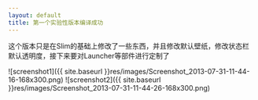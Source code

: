 ```yaml
---
layout: default
title: 第一个实验性版本编译成功
---
```

这个版本只是在Slim的基础上修改了一些东西，并且修改默认壁纸，修改状态栏默认透明度，接下来要对Launcher等部件进行定制了  
<!--more-->
![screenshot1]({{ site.baseurl }}res/images/Screenshot_2013-07-31-11-44-16-168x300.png)
![screenshot2]({{ site.baseurl }}res/images/Screenshot_2013-07-31-11-44-26-168x300.png)
